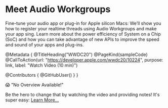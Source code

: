 # Meet Audio Workgroups

Fine-tune your audio app or plug-in for Apple silicon Macs: We’ll show you how to register your realtime threads using Audio Workgroups and make your app sing. Learn more about the power efficiency of System on a Chip (SoC) and how you can take advantage of new APIs to improve the speed and sound of your apps and plug-ins.

@Metadata {
   @TitleHeading("WWDC20")
   @PageKind(sampleCode)
   @CallToAction(url: "https://developer.apple.com/wwdc20/10224", purpose: link, label: "Watch Video (10 min)")

   @Contributors {
      @GitHubUser(<replace this with your GitHub handle>)
   }
}

😱 "No Overview Available!"

Be the hero to change that by watching the video and providing notes! It's super easy:
 [Learn More…](https://wwdcnotes.github.io/WWDCNotes/documentation/wwdcnotes/contributing)
